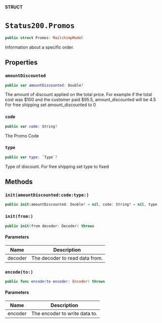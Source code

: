**STRUCT**

# `Status200.Promos`

```swift
public struct Promos: MailchimpModel
```

Information about a specific order.

## Properties
### `amountDiscounted`

```swift
public var amountDiscounted: Double?
```

The amount of discount applied on the total price. For example if the total cost was $100 and the customer paid $95.5, amount_discounted will be 4.5 For free shipping set amount_discounted to 0

### `code`

```swift
public var code: String?
```

The Promo Code

### `type`

```swift
public var type: `Type`?
```

Type of discount. For free shipping set type to fixed

## Methods
### `init(amountDiscounted:code:type:)`

```swift
public init(amountDiscounted: Double? = nil, code: String? = nil, type: Type? = nil)
```

### `init(from:)`

```swift
public init(from decoder: Decoder) throws
```

#### Parameters

| Name | Description |
| ---- | ----------- |
| decoder | The decoder to read data from. |

### `encode(to:)`

```swift
public func encode(to encoder: Encoder) throws
```

#### Parameters

| Name | Description |
| ---- | ----------- |
| encoder | The encoder to write data to. |